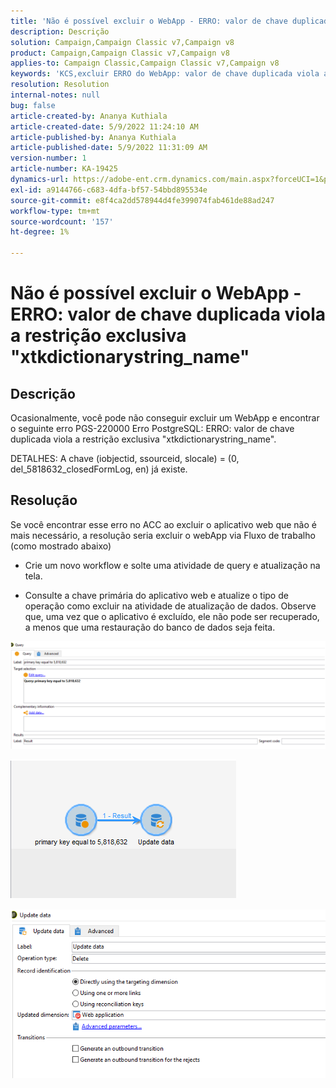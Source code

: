 ```yaml
---
title: 'Não é possível excluir o WebApp - ERRO: valor de chave duplicada viola a restrição exclusiva "xtkdictionarystring_name"'
description: Descrição
solution: Campaign,Campaign Classic v7,Campaign v8
product: Campaign,Campaign Classic v7,Campaign v8
applies-to: Campaign Classic,Campaign Classic v7,Campaign v8
keywords: 'KCS,excluir ERRO do WebApp: valor de chave duplicada viola a restrição exclusiva "xtkdictionarystring_name"'
resolution: Resolution
internal-notes: null
bug: false
article-created-by: Ananya Kuthiala
article-created-date: 5/9/2022 11:24:10 AM
article-published-by: Ananya Kuthiala
article-published-date: 5/9/2022 11:31:09 AM
version-number: 1
article-number: KA-19425
dynamics-url: https://adobe-ent.crm.dynamics.com/main.aspx?forceUCI=1&pagetype=entityrecord&etn=knowledgearticle&id=4a2bc686-8acf-ec11-a7b5-0022480a8e40
exl-id: a9144766-c683-4dfa-bf57-54bbd895534e
source-git-commit: e8f4ca2dd578944d4fe399074fab461de88ad247
workflow-type: tm+mt
source-wordcount: '157'
ht-degree: 1%

---
```


# Não é possível excluir o WebApp - ERRO: valor de chave duplicada viola a restrição exclusiva &quot;xtkdictionarystring_name&quot;

## Descrição


Ocasionalmente, você pode não conseguir excluir um WebApp e encontrar o seguinte erro PGS-220000 Erro PostgreSQL: ERRO: valor de chave duplicada viola a restrição exclusiva &quot;xtkdictionarystring_name&quot;.

DETALHES: A chave (iobjectid, ssourceid, slocale) = (0, del_5818632_closedFormLog, en) já existe.


## Resolução


Se você encontrar esse erro no ACC ao excluir o aplicativo web que não é mais necessário, a resolução seria excluir o webApp via Fluxo de trabalho (como mostrado abaixo)

- Crie um novo workflow e solte uma atividade de query e atualização na tela.

- Consulte a chave primária do aplicativo web e atualize o tipo de operação como excluir na atividade de atualização de dados. Observe que, uma vez que o aplicativo é excluído, ele não pode ser recuperado, a menos que uma restauração do banco de dados seja feita.

![](assets/5cd987f7-8acf-ec11-a7b5-0022480a8e40.png)

![](assets/bf56c710-8bcf-ec11-a7b5-0022480a8e40.png)



![](assets/da9b0818-8bcf-ec11-a7b5-0022480a8e40.png)
